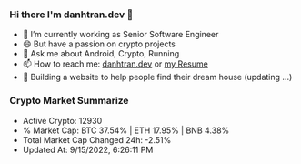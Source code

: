 ### Hi there I'm danhtran.dev 👋

- 🔭 I’m currently working as Senior Software Engineer
- 😄 But have a passion on crypto projects
- 💬 Ask me about Android, Crypto, Running 
- 📫 How to reach me: <a href="https://danhtran.dev" target="_blank">danhtran.dev</a> or <a href="Developer-Resume.pdf" target="_blank">my Resume</a>
- 🌱 Building a website to help people find their dream house (updating ...)

### Crypto Market Summarize
- Active Crypto: 12930
- % Market Cap: BTC 37.54% | ETH 17.95% | BNB 4.38%
- Total Market Cap Changed 24h: -2.51%
- Updated At: 9/15/2022, 6:26:11 PM
